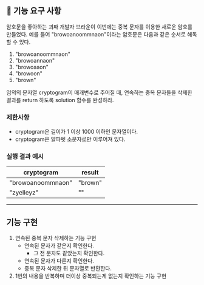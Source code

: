 ## 🚀 기능 요구 사항

암호문을 좋아하는 괴짜 개발자 브라운이 이번에는 중복 문자를 이용한 새로운 암호를 만들었다. 예를 들어 "browoanoommnaon"이라는 암호문은 다음과 같은 순서로 해독할 수 있다.

1. "browoanoommnaon"
2. "browoannaon"
3. "browoaaon"
4. "browoon"
5. "brown"

임의의 문자열 cryptogram이 매개변수로 주어질 때, 연속하는 중복 문자들을 삭제한 결과를 return 하도록 solution 함수를 완성하라.

### 제한사항

- cryptogram은 길이가 1 이상 1000 이하인 문자열이다.
- cryptogram은 알파벳 소문자로만 이루어져 있다.

### 실행 결과 예시

| cryptogram | result |
| --- | --- |
| "browoanoommnaon" | "brown" |
| "zyelleyz" | "" |

---
## 기능 구현
1. 연속된 중복 문자 삭제하는 기능 구현
      - 연속된 문자가 같은지 확인한다.
          - 그 전 문자도 같았는지 확인한다.
      - 연속된 문자가 다른지 확인한다.
      - 중복 문자 삭제한 뒤 문자열로 반환한다.
2. 1번의 내용을 반복하며 더이상 중복되는게 없는지 확인하는 기능 구현